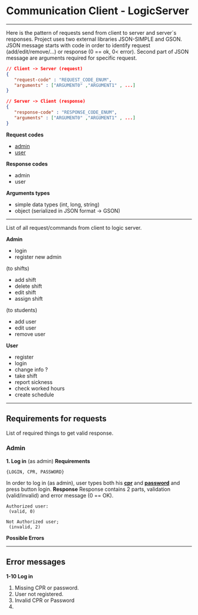 # Communication Client - LogicServer

---

Here is the pattern of requests send from client to server and server`s responses. Project uses two external libraries JSON-SIMPLE and GSON. JSON message starts with code in order to identify request (add/edit/remove/...) or response (0 == ok, 0< error). Second part of JSON message are arguments required for specific request.

```json
// Client -> Server (request)
{
   "request-code" : "REQUEST_CODE_ENUM",
   "arguments" : ["ARGUMENT0" ,"ARGUMENT1" , ...]
}

// Server -> Client (response)
{
   "response-code" : "RESPONSE_CODE_ENUM",
   "arguments" : ["ARGUMENT0" ,"ARGUMENT1" , ...]
}
``` 
**Request codes**
   - [admin]()
   - [user]()
  
**Response codes**
   - admin
   - user

**Arguments types**
   - simple data types (int, long, string)
   - object (serialized in JSON format -> GSON)

---

List of all request/commands from client to logic server.

**Admin**
   - login
   - register new admin

   (to shifts)
   - add shift
   - delete shift
   - edit shift
   - assign shift
  
  (to students)
  - add user
  - edit user
  - remove user

**User**
   - register
   - login
   - change info ?
   - take shift
   - report sickness
   - check worked hours
   - create schedule

---

## Requirements for requests

List of required things to get valid response.

### Admin
**1. Log in** (as admin)
**Requirements**
```
{LOGIN, CPR, PASSWORD}
```
In order to log in (as admin), user types both his <u>**cpr**</u> and <u>**password**</u> and press button login. 
**Response**
Response contains 2 parts, validation (valid/invalid) and error message (0 == OK).
```
Authorized user:
 (valid, 0)

Not Authorized user;
 (invalid, 2)
```

**Possible Errors**

---

## Error messages

**1-10 Log in**
 1. Missing CPR or password.
 2. User not registered.
 3. Invalid CPR or Password
 4. 